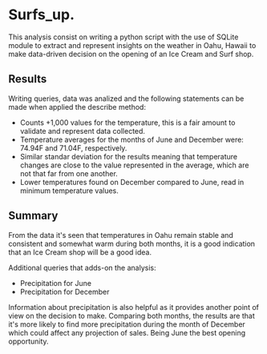 # Surfs_up.

This analysis consist on writing a python script with the use of SQLite module to extract and represent insights on the weather in Oahu, Hawaii to make data-driven decision on the opening of an Ice Cream and Surf shop. 

## Results 

Writing queries, data was analized and the following statements can be made when applied the describe method:

- Counts +1,000 values for the temperature, this is a fair amount to validate and represent data collected. 
- Temperature averages for the months of June and December were: 74.94F and 71.04F, respectively.
- Similar standar deviation for the results meaning that temperature changes are close to the value represented in the average, which are not that far from one another. 
- Lower temperatures found on December compared to June, read in minimum temperature values.

## Summary 

From the data it's seen that temperatures in Oahu remain stable and consistent and somewhat warm during both months, it is a good indication that an Ice Cream shop will be a good idea. 

Additional queries that adds-on the analysis: 

- Precipitation for June
- Precipitation for December 

Information about precipitation is also helpful as it provides another point of view on the decision to make. Comparing both months, the results are that it's more likely to find more precipitation during the month of December which could affect any projection of sales. Being June the best opening opportunity.  
